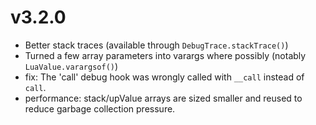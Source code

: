 
# v3.2.0

- Better stack traces (available through `DebugTrace.stackTrace()`)
- Turned a few array parameters into varargs where possibly (notably `LuaValue.varargsof()`)
- fix: The 'call' debug hook was wrongly called with `__call` instead of `call`.
- performance: stack/upValue arrays are sized smaller and reused to reduce garbage collection pressure.

